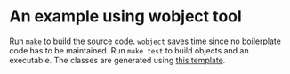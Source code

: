 # An example using wobject tool

Run `make` to build the source code. `wobject` saves time since no boilerplate
code has to be maintained. Run `make test` to build objects and an executable.
The classes are generated using [this template](https://github.com/plainC/wondermacros/blob/master/examples/objects/vechiles/classes.wobject).
